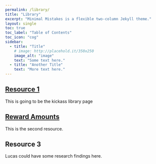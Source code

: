 ```yaml
---
permalink: /library/
title: "Library"
excerpt: "Minimal Mistakes is a flexible two-column Jekyll theme."
layout: single
toc: true
toc_label: "Table of Contents"
toc_icon: "cog"
sidebar:
  - title: "Title"
    # image: http://placehold.it/350x250
    image_alt: "image"
    text: "Some text here."
  - title: "Another Title"
    text: "More text here."   
---
```



## <a href="/resource_1/">Resource 1</a>
<p> This is going to be the kickass library page </p>

## <a href="/rewards/">Reward Amounts</a>
<p> This is the second resource. </p>

## Resource 3
<p> Lucas could have some research findings here. </p>
